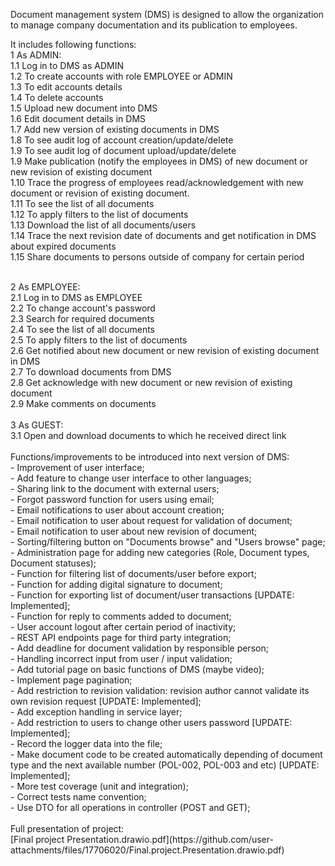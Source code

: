 Document management system (DMS) is designed to allow the organization to manage company documentation and its publication to employees.

It includes following functions:<br>
1 As ADMIN:<br>
1.1 Log in to DMS as ADMIN <br>
1.2 To create accounts with role EMPLOYEE or ADMIN <br>
1.3 To edit accounts details<br>
1.4 To delete accounts<br>
1.5 Upload new document into DMS<br>
1.6 Edit document details in DMS<br>
1.7 Add new version of existing documents in DMS<br>
1.8 To see audit log of account creation/update/delete<br>
1.9 To see audit log of document upload/update/delete<br>
1.9 Make publication (notify the employees in DMS) of new document or new revision of existing document <br>
1.10 Trace the progress of employees read/acknowledgement with new document or revision of existing document.<br>
1.11 To see the list of all documents<br>
1.12 To apply filters to the list of documents<br>
1.13 Download the list of all documents/users<br>
1.14 Trace the next revision date of documents and get notification in DMS about expired documents<br>
1.15 Share documents to persons outside of company for certain period<br>

<br>
2 As EMPLOYEE:<br>
2.1 Log in to DMS as EMPLOYEE<br>
2.2 To change account's password<br>
2.3 Search for required documents<br>
2.4 To see the list of all documents<br>
2.5 To apply filters to the list of documents<br>
2.6 Get notified about new document or new revision of existing document in DMS<br>
2.7 To download documents from DMS<br>
2.8 Get acknowledge with new document or new revision of existing document<br>
2.9 Make comments on documents<br>
<br>
3 As GUEST:<br>
3.1 Open and download documents to which he received direct link<br>

<br>
Functions/improvements to be introduced into next version of DMS:<br>
- Improvement of user interface; <br>
- Add feature to change user interface to other languages;<br>
- Sharing link to the document with external users; <br>
- Forgot password function for users using email;<br>
- Email notifications to user about account creation;<br>
- Email notification to user about request for validation of document;<br>
- Email notification to user about new revision of document;<br>
- Sorting/filtering button on "Documents browse" and "Users browse" page;<br>
- Administration page for adding new categories (Role, Document types, Document statuses);<br>
- Function for filtering list of documents/user before export;<br>
- Function for adding digital signature to document;<br>
- Function for exporting list of document/user transactions [UPDATE: Implemented];<br>
- Function for reply to comments added to document;<br>
- User account logout after certain period of inactivity;<br>
- REST API endpoints page for third party integration;<br>
- Add deadline for document validation by responsible person;<br>
- Handling incorrect input from user / input validation;<br>
- Add tutorial page on basic functions of DMS (maybe video);<br>
- Implement page pagination;<br>
- Add restriction to revision validation: revision author cannot validate its own revision request [UPDATE: Implemented];<br>
- Add exception handling in service layer;<br>
- Add restriction to users to change other users password [UPDATE: Implemented];<br>
- Record the logger data into the file;<br>
- Make document code to be created automatically depending of document type and the next available number (POL-002, POL-003 and etc) [UPDATE: Implemented];<br>
- More test coverage (unit and integration);<br>
- Correct tests name convention;<br>
- Use DTO for all operations in controller (POST and GET);<br>
<br>
Full presentation of project:<br>
[Final project Presentation.drawio.pdf](https://github.com/user-attachments/files/17706020/Final.project.Presentation.drawio.pdf)<br>

